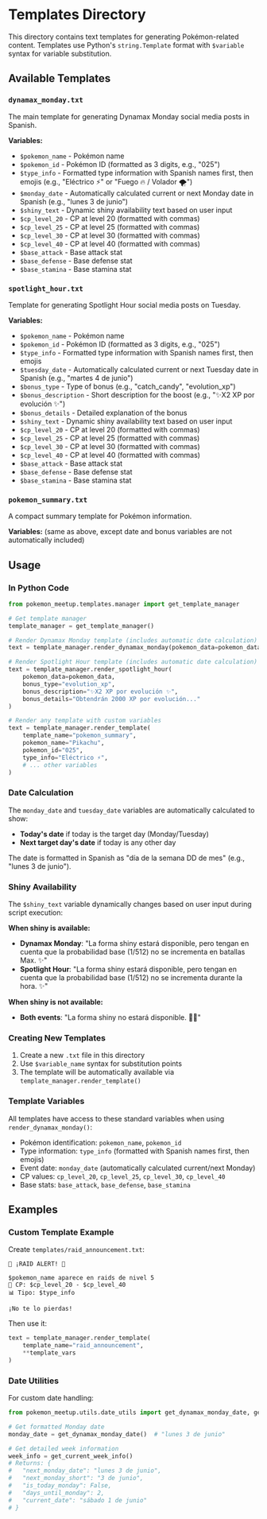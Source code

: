 # Templates Directory

This directory contains text templates for generating Pokémon-related content. Templates use Python's `string.Template` format with `$variable` syntax for variable substitution.

## Available Templates

### `dynamax_monday.txt`
The main template for generating Dynamax Monday social media posts in Spanish.

**Variables:**
- `$pokemon_name` - Pokémon name
- `$pokemon_id` - Pokémon ID (formatted as 3 digits, e.g., "025")
- `$type_info` - Formatted type information with Spanish names first, then emojis (e.g., "Eléctrico ⚡" or "Fuego 🔥 / Volador 🌪️")
- `$monday_date` - Automatically calculated current or next Monday date in Spanish (e.g., "lunes 3 de junio")
- `$shiny_text` - Dynamic shiny availability text based on user input
- `$cp_level_20` - CP at level 20 (formatted with commas)
- `$cp_level_25` - CP at level 25 (formatted with commas)
- `$cp_level_30` - CP at level 30 (formatted with commas)
- `$cp_level_40` - CP at level 40 (formatted with commas)
- `$base_attack` - Base attack stat
- `$base_defense` - Base defense stat
- `$base_stamina` - Base stamina stat

### `spotlight_hour.txt`
Template for generating Spotlight Hour social media posts on Tuesday.

**Variables:**
- `$pokemon_name` - Pokémon name
- `$pokemon_id` - Pokémon ID (formatted as 3 digits, e.g., "025")
- `$type_info` - Formatted type information with Spanish names first, then emojis
- `$tuesday_date` - Automatically calculated current or next Tuesday date in Spanish (e.g., "martes 4 de junio")
- `$bonus_type` - Type of bonus (e.g., "catch_candy", "evolution_xp")
- `$bonus_description` - Short description for the boost (e.g., "✨X2 XP por evolución ✨")
- `$bonus_details` - Detailed explanation of the bonus
- `$shiny_text` - Dynamic shiny availability text based on user input
- `$cp_level_20` - CP at level 20 (formatted with commas)
- `$cp_level_25` - CP at level 25 (formatted with commas)
- `$cp_level_30` - CP at level 30 (formatted with commas)
- `$cp_level_40` - CP at level 40 (formatted with commas)
- `$base_attack` - Base attack stat
- `$base_defense` - Base defense stat
- `$base_stamina` - Base stamina stat

### `pokemon_summary.txt`
A compact summary template for Pokémon information.

**Variables:** (same as above, except date and bonus variables are not automatically included)

## Usage

### In Python Code

```python
from pokemon_meetup.templates.manager import get_template_manager

# Get template manager
template_manager = get_template_manager()

# Render Dynamax Monday template (includes automatic date calculation)
text = template_manager.render_dynamax_monday(pokemon_data=pokemon_data)

# Render Spotlight Hour template (includes automatic date calculation)
text = template_manager.render_spotlight_hour(
    pokemon_data=pokemon_data,
    bonus_type="evolution_xp",
    bonus_description="✨X2 XP por evolución ✨",
    bonus_details="Obtendrán 2000 XP por evolución..."
)

# Render any template with custom variables
text = template_manager.render_template(
    template_name="pokemon_summary",
    pokemon_name="Pikachu",
    pokemon_id="025",
    type_info="Eléctrico ⚡",
    # ... other variables
)
```

### Date Calculation

The `monday_date` and `tuesday_date` variables are automatically calculated to show:
- **Today's date** if today is the target day (Monday/Tuesday)
- **Next target day's date** if today is any other day

The date is formatted in Spanish as "día de la semana DD de mes" (e.g., "lunes 3 de junio").

### Shiny Availability

The `$shiny_text` variable dynamically changes based on user input during script execution:

**When shiny is available:**
- **Dynamax Monday**: "La forma shiny estará disponible, pero tengan en cuenta que la probabilidad base (1/512) no se incrementa en batallas Max. ✨"
- **Spotlight Hour**: "La forma shiny estará disponible, pero tengan en cuenta que la probabilidad base (1/512) no se incrementa durante la hora. ✨"

**When shiny is not available:**
- **Both events**: "La forma shiny no estará disponible. 🚫✨"

### Creating New Templates

1. Create a new `.txt` file in this directory
2. Use `$variable_name` syntax for substitution points
3. The template will be automatically available via `template_manager.render_template()`

### Template Variables

All templates have access to these standard variables when using `render_dynamax_monday()`:

- Pokémon identification: `pokemon_name`, `pokemon_id`
- Type information: `type_info` (formatted with Spanish names first, then emojis)
- Event date: `monday_date` (automatically calculated current/next Monday)
- CP values: `cp_level_20`, `cp_level_25`, `cp_level_30`, `cp_level_40`
- Base stats: `base_attack`, `base_defense`, `base_stamina`

## Examples

### Custom Template Example

Create `templates/raid_announcement.txt`:
```
🚨 ¡RAID ALERT! 🚨

$pokemon_name aparece en raids de nivel 5
💪 CP: $cp_level_20 - $cp_level_40
📊 Tipo: $type_info

¡No te lo pierdas!
```

Then use it:
```python
text = template_manager.render_template(
    template_name="raid_announcement",
    **template_vars
)
```

### Date Utilities

For custom date handling:
```python
from pokemon_meetup.utils.date_utils import get_dynamax_monday_date, get_current_week_info

# Get formatted Monday date
monday_date = get_dynamax_monday_date()  # "lunes 3 de junio"

# Get detailed week information
week_info = get_current_week_info()
# Returns: {
#   "next_monday_date": "lunes 3 de junio",
#   "next_monday_short": "3 de junio", 
#   "is_today_monday": False,
#   "days_until_monday": 2,
#   "current_date": "sábado 1 de junio"
# }
``` 